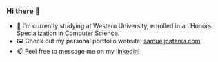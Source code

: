 ### Hi there 👋

- 🌱 I’m currently studying at Western University, enrolled in an Honors Specialization
      in Computer Science.
- 🖼 Check out my personal portfolio website: [samueljcatania.com](https://www.samueljcatania.com)
- 📫 Feel free to message me on my [linkedin](https://www.linkedin.com/in/samueljamescatania/)! 

